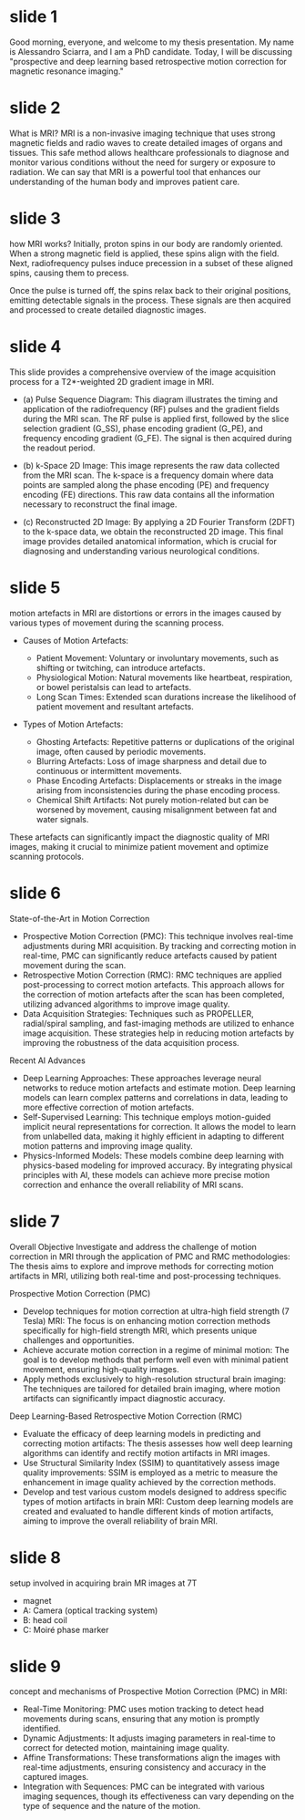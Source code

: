 # slide 1
Good morning, everyone, and welcome to my thesis presentation. My name is Alessandro Sciarra, and I am a PhD candidate. Today, I will be discussing "prospective and deep learning based retrospective motion correction for magnetic resonance imaging."

# slide 2
What is MRI?
MRI is a non-invasive imaging technique that uses strong magnetic fields and radio waves to create detailed images of organs and tissues. This safe method allows healthcare professionals to diagnose and monitor various conditions without the need for surgery or exposure to radiation.
We can say that MRI is a powerful tool that enhances our understanding of the human body and improves patient care.

# slide 3
how MRI works?
Initially, proton spins in our body are randomly oriented. When a strong magnetic field is applied, these spins align with the field. Next, radiofrequency pulses induce precession in a subset of these aligned spins, causing them to precess.

Once the pulse is turned off, the spins relax back to their original positions, emitting detectable signals in the process. These signals are then acquired and processed to create detailed diagnostic images.

# slide 4
This slide provides a comprehensive overview of the image acquisition process for a T2*-weighted 2D gradient image in MRI.

- (a) Pulse Sequence Diagram: This diagram illustrates the timing and application of the radiofrequency (RF) pulses and the gradient fields during the MRI scan. The RF pulse is applied first, followed by the slice selection gradient (G_SS), phase encoding gradient (G_PE), and frequency encoding gradient (G_FE). The signal is then acquired during the readout period.

- (b) k-Space 2D Image: This image represents the raw data collected from the MRI scan. The k-space is a frequency domain where data points are sampled along the phase encoding (PE) and frequency encoding (FE) directions. This raw data contains all the information necessary to reconstruct the final image.

- (c) Reconstructed 2D Image: By applying a 2D Fourier Transform (2DFT) to the k-space data, we obtain the reconstructed 2D image. This final image provides detailed anatomical information, which is crucial for diagnosing and understanding various neurological conditions.

# slide 5
motion artefacts in MRI  are distortions or errors in the images caused by various types of movement during the scanning process.

- Causes of Motion Artefacts:
  + Patient Movement: Voluntary or involuntary movements, such as shifting or twitching, can introduce artefacts.
  + Physiological Motion: Natural movements like heartbeat, respiration, or bowel peristalsis can lead to artefacts.
  + Long Scan Times: Extended scan durations increase the likelihood of patient movement and resultant artefacts.

- Types of Motion Artefacts:
  + Ghosting Artefacts: Repetitive patterns or duplications of the original image, often caused by periodic movements.
  + Blurring Artefacts: Loss of image sharpness and detail due to continuous or intermittent movements.
  + Phase Encoding Artefacts: Displacements or streaks in the image arising from inconsistencies during the phase encoding process.
  + Chemical Shift Artifacts: Not purely motion-related but can be worsened by movement, causing misalignment between fat and water signals.

These artefacts can significantly impact the diagnostic quality of MRI images, making it crucial to minimize patient movement and optimize scanning protocols.

# slide 6

State-of-the-Art in Motion Correction
- Prospective Motion Correction (PMC): This technique involves real-time adjustments during MRI acquisition. By tracking and correcting motion in real-time, PMC can significantly reduce artefacts caused by patient movement during the scan.
- Retrospective Motion Correction (RMC): RMC techniques are applied post-processing to correct motion artefacts. This approach allows for the correction of motion artefacts after the scan has been completed, utilizing advanced algorithms to improve image quality.
- Data Acquisition Strategies: Techniques such as PROPELLER, radial/spiral sampling, and fast-imaging methods are utilized to enhance image acquisition. These strategies help in reducing motion artefacts by improving the robustness of the data acquisition process.

Recent AI Advances
- Deep Learning Approaches: These approaches leverage neural networks to reduce motion artefacts and estimate motion. Deep learning models can learn complex patterns and correlations in data, leading to more effective correction of motion artefacts.
- Self-Supervised Learning: This technique employs motion-guided implicit neural representations for correction. It allows the model to learn from unlabelled data, making it highly efficient in adapting to different motion patterns and improving image quality.
- Physics-Informed Models: These models combine deep learning with physics-based modeling for improved accuracy. By integrating physical principles with AI, these models can achieve more precise motion correction and enhance the overall reliability of MRI scans.

# slide 7
Overall Objective
Investigate and address the challenge of motion correction in MRI through the application of PMC and RMC methodologies:
The thesis aims to explore and improve methods for correcting motion artifacts in MRI, utilizing both real-time and post-processing techniques.

Prospective Motion Correction (PMC)
- Develop techniques for motion correction at ultra-high field strength (7 Tesla) MRI: The focus is on enhancing motion correction methods specifically for high-field strength MRI, which presents unique challenges and opportunities.
- Achieve accurate motion correction in a regime of minimal motion: The goal is to develop methods that perform well even with minimal patient movement, ensuring high-quality images.
- Apply methods exclusively to high-resolution structural brain imaging: The techniques are tailored for detailed brain imaging, where motion artifacts can significantly impact diagnostic accuracy.

Deep Learning-Based Retrospective Motion Correction (RMC)
- Evaluate the efficacy of deep learning models in predicting and correcting motion artifacts: The thesis assesses how well deep learning algorithms can identify and rectify motion artifacts in MRI images.
- Use Structural Similarity Index (SSIM) to quantitatively assess image quality improvements: SSIM is employed as a metric to measure the enhancement in image quality achieved by the correction methods.
- Develop and test various custom models designed to address specific types of motion artifacts in brain MRI: Custom deep learning models are created and evaluated to handle different kinds of motion artifacts, aiming to improve the overall reliability of brain MRI.

# slide 8
setup involved in acquiring brain MR images at 7T
- magnet 
- A: Camera (optical tracking system)
- B: head coil
- C: Moiré phase marker

# slide 9
concept and mechanisms of Prospective Motion Correction (PMC) in MRI:
- Real-Time Monitoring: PMC uses motion tracking to detect head movements during scans, ensuring that any motion is promptly identified.
- Dynamic Adjustments: It adjusts imaging parameters in real-time to correct for detected motion, maintaining image quality.
- Affine Transformations: These transformations align the images with real-time adjustments, ensuring consistency and accuracy in the captured images.
- Integration with Sequences: PMC can be integrated with various imaging sequences, though its effectiveness can vary depending on the type of sequence and the nature of the motion.
